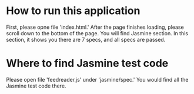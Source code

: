 # How to run this application

First, please opne file 'index.html.' After the page finishes loading, please scroll down to the bottom of the page. You will find Jasmine section. In this section, it shows you there are 7 specs, and all specs are passed.

# Where to find Jasmine test code

Please open file 'feedreader.js' under 'jasmine/spec.' You would find all the Jasmine test code there.

